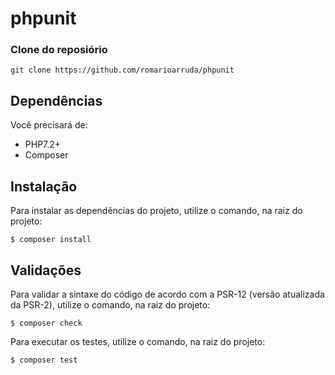 # phpunit

### Clone do reposiório
`git clone https://github.com/romarioarruda/phpunit`

## Dependências

Você precisará de:
- PHP7.2+
- Composer

## Instalação

Para instalar as dependências do projeto, utilize o comando, na raiz do projeto:
```
$ composer install
```

## Validações

Para validar a sintaxe do código de acordo com a PSR-12 (versão atualizada da PSR-2), utilize o comando, na raiz do projeto:
```
$ composer check
```

Para executar os testes, utilize o comando, na raiz do projeto:
```
$ composer test
```

